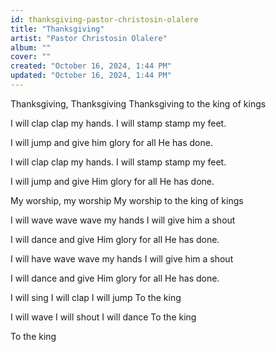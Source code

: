 ```yaml
---
id: thanksgiving-pastor-christosin-olalere
title: "Thanksgiving"
artist: "Pastor Christosin Olalere"
album: ""
cover: ""
created: "October 16, 2024, 1:44 PM"
updated: "October 16, 2024, 1:44 PM"
---
```


Thanksgiving, Thanksgiving
Thanksgiving to the king of kings
   
 I will clap clap my hands.
 I will stamp stamp my feet.
  
I will jump and give him glory for all He has done.
  
 I will clap clap my hands.
 I will stamp stamp my feet.
  
I will jump and give Him glory for all He has done.
  
My worship, my worship
My worship to the king of kings

I will wave wave wave my hands
I will give him a shout
  
I will dance and give Him glory for all He has done.
  
I will have wave wave my hands
I will give him a shout
  
I will dance and give Him glory for all He has done.
  
I will sing
I will clap
I will jump
To the king
  
I will wave
I will shout
I will dance
To the king

To the king